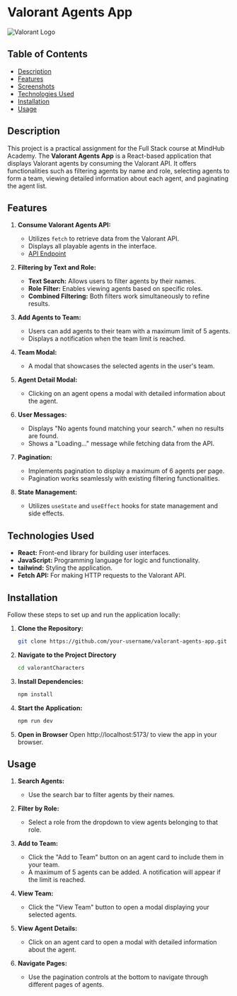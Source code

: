 # Valorant Agents App

![Valorant Logo](https://www.vhv.rs/dpng/d/448-4489723_valorant-logo-png-transparent-png.png)

## Table of Contents

- [Description](#description)
- [Features](#features)
- [Screenshots](#screenshots)
- [Technologies Used](#technologies-used)
- [Installation](#installation)
- [Usage](#usage)


## Description

This project is a practical assignment for the Full Stack course at MindHub Academy. The **Valorant Agents App** is a React-based application that displays Valorant agents by consuming the Valorant API. It offers functionalities such as filtering agents by name and role, selecting agents to form a team, viewing detailed information about each agent, and paginating the agent list.

## Features

1. **Consume Valorant Agents API:**
   - Utilizes `fetch` to retrieve data from the Valorant API.
   - Displays all playable agents in the interface.
   - [API Endpoint](https://valorant-api.com/v1/agents?isPlayable=true)

2. **Filtering by Text and Role:**
   - **Text Search:** Allows users to filter agents by their names.
   - **Role Filter:** Enables viewing agents based on specific roles.
   - **Combined Filtering:** Both filters work simultaneously to refine results.

3. **Add Agents to Team:**
   - Users can add agents to their team with a maximum limit of 5 agents.
   - Displays a notification when the team limit is reached.

4. **Team Modal:**
   - A modal that showcases the selected agents in the user's team.
   
5. **Agent Detail Modal:**
   - Clicking on an agent opens a modal with detailed information about the agent.

6. **User Messages:**
   - Displays "No agents found matching your search." when no results are found.
   - Shows a "Loading..." message while fetching data from the API.

7. **Pagination:**
   - Implements pagination to display a maximum of 6 agents per page.
   - Pagination works seamlessly with existing filtering functionalities.

8. **State Management:**
   - Utilizes `useState` and `useEffect` hooks for state management and side effects.


## Technologies Used

- **React:** Front-end library for building user interfaces.
- **JavaScript:** Programming language for logic and functionality.
- **tailwind:** Styling the application.
- **Fetch API:** For making HTTP requests to the Valorant API.

## Installation

Follow these steps to set up and run the application locally:

1. **Clone the Repository:**
   ```bash
   git clone https://github.com/your-username/valorant-agents-app.git
2. **Navigate to the Project Directory**
    ```bash
    cd valorantCharacters
3. **Install Dependencies:**
    ```bash
    npm install
4. **Start the Application:**
    ```bash
    npm run dev
5. **Open in Browser**
    Open http://localhost:5173/ to view the app in your browser.

 ## Usage
1. **Search Agents:**
   - Use the search bar to filter agents by their names.

2. **Filter by Role:**
   - Select a role from the dropdown to view agents belonging to that role.

3. **Add to Team:**
   - Click the "Add to Team" button on an agent card to include them in your team.
   - A maximum of 5 agents can be added. A notification will appear if the limit is reached.

4. **View Team:**
   - Click the "View Team" button to open a modal displaying your selected agents.

5. **View Agent Details:**
   - Click on an agent card to open a modal with detailed information about the agent.

6. **Navigate Pages:**
   - Use the pagination controls at the bottom to navigate through different pages of agents.

